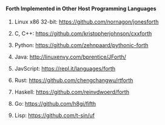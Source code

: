 #### Forth Implemented in Other Host Programming Languages

1. Linux x86 32-bit: https://github.com/nornagon/jonesforth

2. C, C++: https://github.com/kristopherjohnson/cxxforth

3. Python: https://github.com/zehnpaard/pythonic-forth

4. Java: http://linuxenvy.com/bprentice/JForth/

5. JavScript: https://repl.it/languages/forth

6. Rust: https://github.com/chengchangwu/rtforth 

7. Haskell: https://github.com/reinvdwoerd/forth

8. Go: https://github.com/h8gi/fifth 

9. Lisp: https://github.com/t-sin/uf
